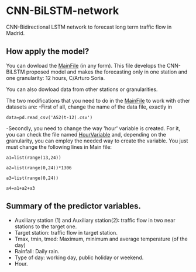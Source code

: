 # CNN-BiLSTM-network
CNN-Bidirectional LSTM network to forecast long term traffic flow in Madrid. 

## How apply the model?
You can dowload the [MainFile](https://github.com/MMH1997/CNN-BiLSTM-network/blob/main/Main.ipynb) (in any form). This file develops the CNN-BiLSTM proposed model and makes the forecasting only in one station and one granularity: 12 hours, C/Arturo Soria.

You can also dowload data from other stations or granularities. 

The two modifications that you need to do in the [MainFile](https://github.com/MMH1997/CNN-BiLSTM-network/blob/main/Main.ipynb) to work with other datasets are:
-First of all, change the name of the data file, exactly in 
    
`data=pd.read_csv('AS2(t-12).csv')`
    
-Secondly, you need to change the way 'hour' variable is created. For it, you can check the file named [HourVariable](https://github.com/MMH1997/CNN-BiLSTM-network/blob/main/HourVariable.ipynb) and, depending on the granularity, you can employ the     needed way to create the variable. You just must change the following lines in Main file:
    
`a1=list(range(13,24))`

`a2=list(range(0,24))*1306`

`a3=list(range(0,24))`

`a4=a1+a2+a3`


## Summary of the predictor variables.
* Auxiliary station (1) and Auxiliary station(2): traffic flow in two near stations to the target one. 
* Target station: traffic flow in target station.
* Tmax, tmin, tmed: Maximum, minimum and average temperature (of the day)
* Rainfall: Daily rain.
* Type of day: working day, public holiday or weekend.
* Hour.
